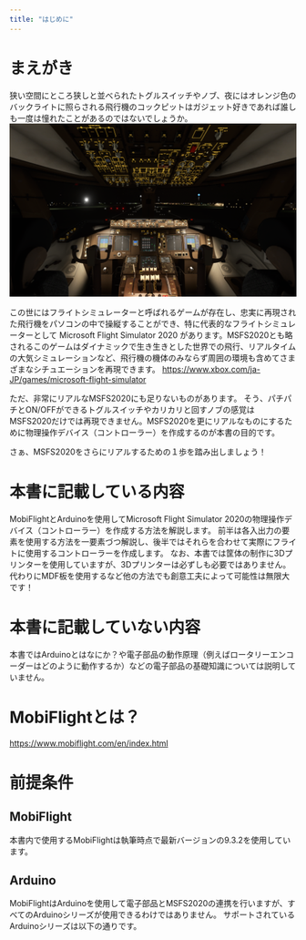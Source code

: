 ```yaml
---
title: "はじめに"
---
```

# まえがき
狭い空間にところ狭しと並べられたトグルスイッチやノブ、夜にはオレンジ色のバックライトに照らされる飛行機のコックピットはガジェット好きであれば誰しも一度は憧れたことがあるのではないでしょうか。
![](/images/mobiflight-msfs2020-build-controller/getting-started/cockpit.png)

この世にはフライトシミュレーターと呼ばれるゲームが存在し、忠実に再現された飛行機をパソコンの中で操縦することができ、特に代表的なフライトシミュレーターとして Microsoft Flight Simulator 2020 があります。MSFS2020とも略されるこのゲームはダイナミックで生き生きとした世界での飛行、リアルタイムの大気シミュレーションなど、飛行機の機体のみならず周囲の環境も含めてさまざまなシチュエーションを再現できます。
https://www.xbox.com/ja-JP/games/microsoft-flight-simulator


ただ、非常にリアルなMSFS2020にも足りないものがあります。
そう、パチパチとON/OFFができるトグルスイッチやカリカリと回すノブの感覚はMSFS2020だけでは再現できません。MSFS2020を更にリアルなものにするために物理操作デバイス（コントローラー）を作成するのが本書の目的です。


さぁ、MSFS2020をさらにリアルするための１歩を踏み出しましょう！

# 本書に記載している内容
MobiFlightとArduinoを使用してMicrosoft Flight Simulator 2020の物理操作デバイス（コントローラー）を作成する方法を解説します。
前半は各入出力の要素を使用する方法を一要素づつ解説し、後半ではそれらを合わせて実際にフライトに使用するコントローラーを作成します。
なお、本書では筐体の制作に3Dプリンターを使用していますが、3Dプリンターは必ずしも必要ではありません。代わりにMDF板を使用するなど他の方法でも創意工夫によって可能性は無限大です！

# 本書に記載していない内容
本書ではArduinoとはなにか？や電子部品の動作原理（例えばロータリーエンコーダーはどのように動作するか）などの電子部品の基礎知識については説明していません。

# MobiFlightとは？

https://www.mobiflight.com/en/index.html


# 前提条件
## MobiFlight
本書内で使用するMobiFlightは執筆時点で最新バージョンの9.3.2を使用しています。

## Arduino
MobiFlightはArduinoを使用して電子部品とMSFS2020の連携を行いますが、すべてのArduinoシリーズが使用できるわけではありません。
サポートされているArduinoシリーズは以下の通りです。